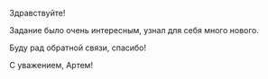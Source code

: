 Здравствуйте!

Задание было очень интересным, узнал для себя много нового.

Буду рад обратной связи, спасибо!

С уважением, Артем!